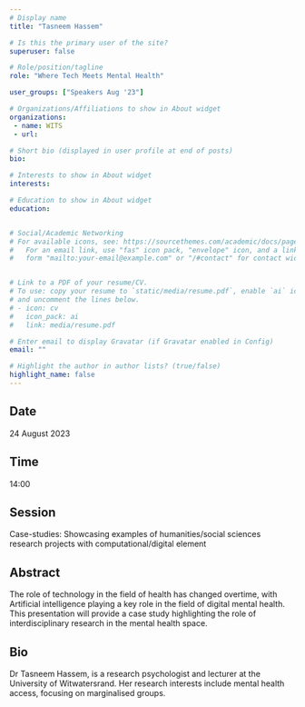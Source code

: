 ```yaml
---
# Display name
title: "Tasneem Hassem"

# Is this the primary user of the site?
superuser: false

# Role/position/tagline
role: "Where Tech Meets Mental Health"

user_groups: ["Speakers Aug '23"]

# Organizations/Affiliations to show in About widget
organizations:
 - name: WITS
 - url: 

# Short bio (displayed in user profile at end of posts)
bio: 

# Interests to show in About widget
interests: 

# Education to show in About widget
education:


# Social/Academic Networking
# For available icons, see: https://sourcethemes.com/academic/docs/page-builder/#icons
#   For an email link, use "fas" icon pack, "envelope" icon, and a link in the
#   form "mailto:your-email@example.com" or "/#contact" for contact widget.


# Link to a PDF of your resume/CV.
# To use: copy your resume to `static/media/resume.pdf`, enable `ai` icons in `params.toml`, 
# and uncomment the lines below.
# - icon: cv
#   icon_pack: ai
#   link: media/resume.pdf

# Enter email to display Gravatar (if Gravatar enabled in Config)
email: ""

# Highlight the author in author lists? (true/false)
highlight_name: false
---
```


## Date

24 August 2023

## Time

14:00

## Session

Case-studies: Showcasing examples of humanities/social sciences research projects with computational/digital element

## Abstract

The role of technology in the field of health has changed overtime, with Artificial intelligence playing a key role in the field of digital mental health. This presentation will provide a case study highlighting the role of interdisciplinary research in the mental health space.


## Bio

Dr Tasneem Hassem, is a research psychologist and lecturer at the University of Witwatersrand. Her research interests include mental health access, focusing on marginalised groups.



